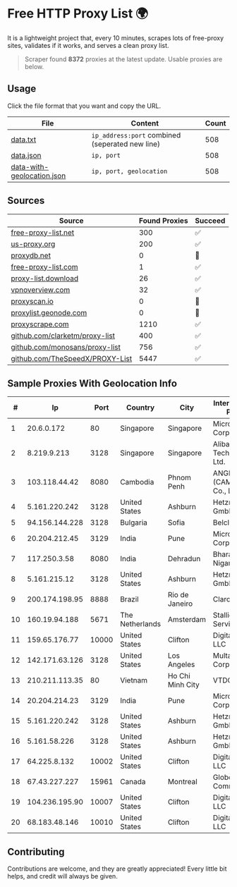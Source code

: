 
# Free HTTP Proxy List 🌍

It is a lightweight project that, every 10 minutes, scrapes lots of free-proxy sites, validates if it works, and serves a clean proxy list.


> Scraper found **8372** proxies at the latest update. Usable proxies are below.

## Usage

Click the file format that you want and copy the URL.


|File|Content|Count|
|----|-------|-----|
|[data.txt](https://raw.githubusercontent.com/themiralay/Proxy-List-World/master/data.txt)|`ip_address:port` combined (seperated new line)|508|
|[data.json](https://raw.githubusercontent.com/themiralay/Proxy-List-World/master/data.json)|`ip, port`|508|
|[data-with-geolocation.json](https://raw.githubusercontent.com/themiralay/Proxy-List-World/master/data-with-geolocation.json)|`ip, port, geolocation`|508|

## Sources

|Source|Found Proxies|Succeed|
|------|-------------|-------|
|[free-proxy-list.net](https://free-proxy-list.net)|300|✅|
|[us-proxy.org](https://www.us-proxy.org)|200|✅|
|[proxydb.net](http://proxydb.net)|0|🚫|
|[free-proxy-list.com](https://free-proxy-list.com/?page=&port=&type%5B%5D=http&type%5B%5D=https&up_time=0&search=Search)|1|✅|
|[proxy-list.download](https://www.proxy-list.download/HTTP)|26|✅|
|[vpnoverview.com](https://vpnoverview.com/privacy/anonymous-browsing/free-proxy-servers)|32|✅|
|[proxyscan.io](https://www.proxyscan.io)|0|🚫|
|[proxylist.geonode.com](https://proxylist.geonode.com/api/proxy-list?limit=300&page=1&sort_by=lastChecked&sort_type=desc&protocols=http,https)|0|🚫|
|[proxyscrape.com](https://api.proxyscrape.com/v2/?request=displayproxies&protocol=http&timeout=10000&country=all&ssl=all&anonymity=all)|1210|✅|
|[github.com/clarketm/proxy-list](https://raw.githubusercontent.com/clarketm/proxy-list/master/proxy-list-raw.txt)|400|✅|
|[github.com/monosans/proxy-list](https://raw.githubusercontent.com/monosans/proxy-list/main/proxies/http.txt)|756|✅|
|[github.com/TheSpeedX/PROXY-List](https://raw.githubusercontent.com/TheSpeedX/PROXY-List/master/http.txt)|5447|✅|


## Sample Proxies With Geolocation Info

|#|Ip|Port|Country|City|Internet Service Provider|
|-|--|----|-------|----|-------------------------|
|1|20.6.0.172|80|Singapore|Singapore|Microsoft Corporation|
|2|8.219.9.213|3128|Singapore|Singapore|Alibaba (US) Technology Co., Ltd.|
|3|103.118.44.42|8080|Cambodia|Phnom Penh|ANGKOR E & C (CAMBODIA) Co., Ltd.|
|4|5.161.220.242|3128|United States|Ashburn|Hetzner Online GmbH|
|5|94.156.144.228|3128|Bulgaria|Sofia|Belcloud LTD|
|6|20.204.212.45|3129|India|Pune|Microsoft Corporation|
|7|117.250.3.58|8080|India|Dehradun|Bharat Sanchar Nigam Ltd|
|8|5.161.215.12|3128|United States|Ashburn|Hetzner Online GmbH|
|9|200.174.198.95|8888|Brazil|Rio de Janeiro|Claro S.A|
|10|160.19.94.188|5671|The Netherlands|Amsterdam|Stallion Network Services Limited|
|11|159.65.176.77|10000|United States|Clifton|DigitalOcean, LLC|
|12|142.171.63.126|3128|United States|Los Angeles|Multacom Corporation|
|13|210.211.113.35|80|Vietnam|Ho Chi Minh City|VTDC|
|14|20.204.214.23|3129|India|Pune|Microsoft Corporation|
|15|5.161.220.242|3128|United States|Ashburn|Hetzner Online GmbH|
|16|5.161.58.226|3128|United States|Ashburn|Hetzner Online GmbH|
|17|64.225.8.132|10002|United States|Clifton|DigitalOcean, LLC|
|18|67.43.227.227|15961|Canada|Montreal|GloboTech Communications|
|19|104.236.195.90|10007|United States|Clifton|DigitalOcean, LLC|
|20|68.183.48.146|10010|United States|Clifton|DigitalOcean, LLC|



## Contributing

Contributions are welcome, and they are greatly appreciated! Every
little bit helps, and credit will always be given.

